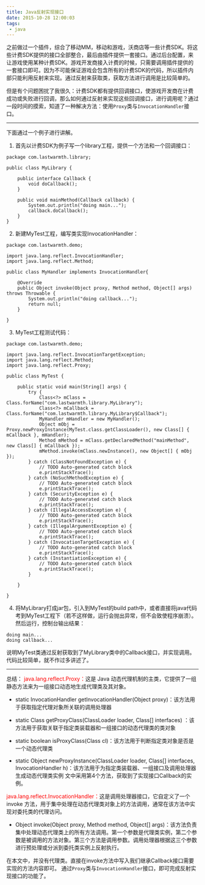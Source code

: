 ```yaml
---
title: Java反射实现接口
date: 2015-10-28 12:00:03
tags:
 - java
---
```


之前做过一个插件，综合了移动MM，移动和游戏，沃商店等一些计费SDK。将这些计费SDK提供的接口全部整合，最后由插件提供一套接口。通过后台配置，来让游戏使用某种计费SDK。游戏开发商接入计费的时候，只需要调用插件提供的一套接口即可。因为不可能保证游戏会包含所有的计费SDK的代码，所以插件内部只能利用反射来实现。通过反射来获取类，获取方法进行调用是比较简单的。

但是有个问题困扰了我很久：计费SDK都有提供回调接口，使游戏开发商在计费成功或失败进行回调，那么如何通过反射来实现这些回调接口，进行调用呢？通过一段时间的摸索，知道了一种解决方法：使用`Proxy`类与`InvocationHandler`接口。

---

下面通过一个例子进行讲解。

<!--more-->

1. 首先以计费SDK为例子写一个library工程，提供一个方法和一个回调接口：
```
package com.lastwarmth.library;

public class MyLibrary {

	public interface Callback {
		void doCallback();
	}

	public void mainMethod(Callback callback) {
		System.out.println("doing main...");
		callback.doCallback();
	}
}
```
2. 新建MyTest工程，编写类实现InvocationHandler：
```
package com.lastwarmth.demo;

import java.lang.reflect.InvocationHandler;
import java.lang.reflect.Method;

public class MyHandler implements InvocationHandler{

	@Override
	public Object invoke(Object proxy, Method method, Object[] args) throws Throwable {
		System.out.println("doing callback...");
		return null;
	}

}

```
3. MyTest工程测试代码：
```
package com.lastwarmth.demo;

import java.lang.reflect.InvocationTargetException;
import java.lang.reflect.Method;
import java.lang.reflect.Proxy;

public class MyTest {

	public static void main(String[] args) {
		try {
			Class<?> mClass = Class.forName("com.lastwarmth.library.MyLibrary");
			Class<?> mCallback = Class.forName("com.lastwarmth.library.MyLibrary$Callback");
			MyHandler mHandler = new MyHandler();
			Object mObj = Proxy.newProxyInstance(MyTest.class.getClassLoader(), new Class[] { mCallback }, mHandler);
			Method mMethod = mClass.getDeclaredMethod("mainMethod", new Class[] { mCallback });
			mMethod.invoke(mClass.newInstance(), new Object[] { mObj });
		} catch (ClassNotFoundException e) {
			// TODO Auto-generated catch block
			e.printStackTrace();
		} catch (NoSuchMethodException e) {
			// TODO Auto-generated catch block
			e.printStackTrace();
		} catch (SecurityException e) {
			// TODO Auto-generated catch block
			e.printStackTrace();
		} catch (IllegalAccessException e) {
			// TODO Auto-generated catch block
			e.printStackTrace();
		} catch (IllegalArgumentException e) {
			// TODO Auto-generated catch block
			e.printStackTrace();
		} catch (InvocationTargetException e) {
			// TODO Auto-generated catch block
			e.printStackTrace();
		} catch (InstantiationException e) {
			// TODO Auto-generated catch block
			e.printStackTrace();
		}

	}

}

```
4. 将MyLibrary打成jar包，引入到MyTest的build path中，或者直接将java代码考到MyTest工程下（若不这样做，运行会抛出异常，但不会致使程序崩溃）。然后运行，控制台输出结果：
```
doing main...
doing callback...
```
说明MyTest类通过反射获取到了MyLibrary类中的Callback接口，并实现调用。
代码比较简单，就不作过多讲述了。

---
总结：
<font color=red>java.lang.reflect.Proxy：</font>这是 Java 动态代理机制的主类，它提供了一组静态方法来为一组接口动态地生成代理类及其对象。

- static InvocationHandler getInvocationHandler(Object proxy)：该方法用于获取指定代理对象所关联的调用处理器

- static Class getProxyClass(ClassLoader loader, Class[] interfaces) ：该方法用于获取关联于指定类装载器和一组接口的动态代理类的类对象

- static boolean isProxyClass(Class cl)：该方法用于判断指定类对象是否是一个动态代理类

- static Object newProxyInstance(ClassLoader loader, Class[] interfaces, InvocationHandler h)：该方法用于为指定类装载器、一组接口及调用处理器生成动态代理类实例
文中采用第4个方法，获取到了实现接口Callback的实例。

<font color=red>java.lang.reflect.InvocationHandler：</font>这是调用处理器接口，它自定义了一个 invoke 方法，用于集中处理在动态代理类对象上的方法调用，通常在该方法中实现对委托类的代理访问。

- Object invoke(Object proxy, Method method, Object[] args)：该方法负责集中处理动态代理类上的所有方法调用。第一个参数是代理类实例，第二个参数是被调用的方法对象。第三个方法是调用参数。调用处理器根据这三个参数进行预处理或分派到委托类实例上反射执行。

在本文中，并没有代理类。直接在invoke方法中写入我们继承Callback接口需要实现的方法内容即可。
通过`Proxy`类与`InvocationHandler`接口，即可完成反射实现接口的功能了。
